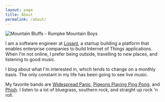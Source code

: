 ```yaml
---
layout: page
title: About
permalink: /about/
---
```

![Mountain Bluffs - Rumpke Mountain Boys](../assets/img/IMG_2464.jpg)

I am a software engineer at [Losant](http://losant.com), a startup building a platform that enables enterprise companies to build Internet of Things applications. When I'm not online, I prefer being outside, travelling to new places, and listening to good music.

I blog about what I'm interested in, which tends to change on a monthly basis. The only constant in my life has been going to see live music.

My favorite bands are [Widespread Panic](http://www.widespreadpanic.com), [Pigeons Playing Ping Pong](http://pigeonsplayingpingpong.com), and [Phish](http://phish.com). I listen to a lot of bluegrass, southern rock, and straight up rock 'n roll.
